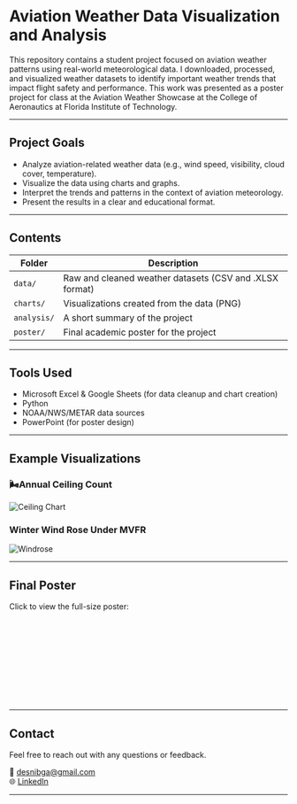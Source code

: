 # Aviation Weather Data Visualization and Analysis

This repository contains a student project focused on aviation weather patterns using real-world meteorological data. I downloaded, processed, and visualized weather datasets to identify important weather trends that impact flight safety and performance. This work was presented as a poster project for class at the Aviation Weather Showcase at the College of Aeronautics at Florida Institute of Technology.

---

## Project Goals

- Analyze aviation-related weather data (e.g., wind speed, visibility, cloud cover, temperature).
- Visualize the data using charts and graphs.
- Interpret the trends and patterns in the context of aviation meteorology.
- Present the results in a clear and educational format.

---

## Contents

| Folder | Description |
|--------|-------------|
| `data/` | Raw and cleaned weather datasets (CSV and .XLSX format) |
| `charts/` | Visualizations created from the data (PNG) |
| `analysis/` | A short summary of the project |
| `poster/` | Final academic poster for the project |

---

## Tools Used

- Microsoft Excel & Google Sheets (for data cleanup and chart creation)
- Python 
- NOAA/NWS/METAR data sources
- PowerPoint (for poster design)

---

## Example Visualizations

### 🌬Annual Ceiling Count
![Ceiling Chart](charts/ceilings_counts_all_seasons_dgordonander2024.png)

### Winter Wind Rose Under MVFR
![Windrose](charts/windrose_WINTER_dgordonander2024_fcat_MVFR_nocalm.png)

---

## Final Poster

Click to view the full-size poster:

![Aviation Weather Poster](poster:/AVS3201_KBOS_AIRPORTPROJECT.pdf)

---

## Contact

Feel free to reach out with any questions or feedback.

📧 desnibga@gmail.com  
🌐 [LinkedIn](https://www.linkedin.com/in/desnibga/)  

---

